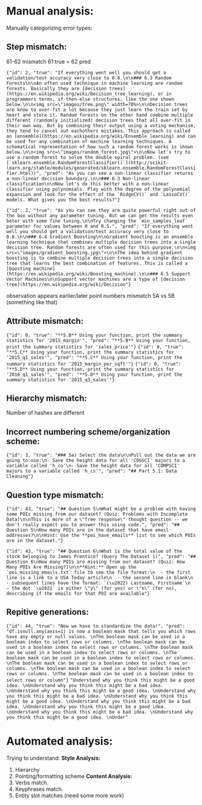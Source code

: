 # Manual analysis:
Manually categorizing error types:

## Step mismatch:
61-62 mismatch
61 true = 62 pred

```{"id": 2, "true": "If everything went well you should get a validation/test accuracy very close to 0.8.\n\n### 6.3 Random Forests\n\nAn often used technique in machine learning are random forests. Basically they are [decision trees](https://en.wikipedia.org/wiki/Decision_tree_learning), or in programmers terms, if-then-else structures, like the one shown below.\n\n<img src=\"images/tree.png\" width=70%>\n\nDecision trees are know to over-fit a lot because they just learn the train set by heart and store it. Random forests on the other hand combine multiple different (randomly initialized) decision trees that all over-fit in their own way. But by combining their output using a voting mechanism, they tend to cancel out eachothers mistakes. This approach is called an [ensemble](https://en.wikipedia.org/wiki/Ensemble_learning) and can be used for any combination of machine learning techniques. A schematical representation of how such a random forest works is shown below.\n\n<img src=\"images/random_forest.jpg\">\n\nNow let's try to use a random forest to solve the double spiral problem. (see [`sklearn.ensemble.RandomForestClassifier()`](http://scikit-learn.org/stable/modules/generated/sklearn.ensemble.RandomForestClassifier.html))", "pred": "As you can see a non-linear classifier returns a non-linear decision boundary.\n\n### 6.3 Non-linear classification\n\nNow let's do this better with a non-linear classifier using polynomials. Play with the degree of the polynomial expansion and look for the effect of the `RidgeCV()` and `LassoCV()` models. What gives you the best results?"}```

```{"id": 2, "true": "As you can see they are quite powerful right out of the box without any parameter tuning. But we can get the results even beter with some fine tuning.\n\nTry changing the `min_samples_leaf` parameter for values between 0 and 0.5.", "pred": "If everything went well you should get a validation/test accuracy very close to 0.8.\n\n### 6.4 Gradient Boosting\n\nGradient boosting is an ensemble learning technique that combines multiple decision trees into a single decision tree. Random forests are often used for this purpose.\n\n<img src=\"images/gradient_boosting.jpg\">\n\nThe idea behind gradient boosting is to combine multiple decision trees into a single decision tree that learns the best combination of features. This is called a [boosting machine](https://en.wikipedia.org/wiki/Boosting_machine).\n\n### 6.5 Support Vector Machines\n\nSupport vector machines are a type of [decision tree](https://en.wikipedia.org/wiki/Decision"}```

observation appears earlier/later
point numbers mismatch 5A vs 5B (something like that)
 
## Attribute mismatch:
```{"id": 0, "true": "**5.B** Using your function, print the summary statistics for '2015_margin'", "pred": "**5.B** Using your function, print the summary statistics for 'sales_price'"}```
```{"id": 0, "true": "**5.C** Using your function, print the summary statistics for '2015_q1_sales'", "pred": "**5.C** Using your function, print the summary statistics for '2015_margin_per_sqft'"}```
```{"id": 0, "true": "**5.D** Using your function, print the summary statistics for '2016_q1_sales'", "pred": "**5.D** Using your function, print the summary statistics for '2015_q3_sales'"}```

## Hierarchy mismatch:
Number of hashes are different

## Incorrect numbering scheme/organization scheme:
```{"id": 3, "true": "### 5a) Select the data\n\nPull out the data we are going to use:\n- Save the height data for all 'COGSCI' majors to a variable called 'h_co'\n- Save the height data for all 'COMPSCI' majors to a variable called 'h_cs'", "pred": "## Part 5.1: Data Cleaning"}```

## Question type mismatch:

```{"id": 43, "true": "## Question 5\nWhat might be a problem with having some POIs missing from our dataset? (Quiz: Problems with Incomplete Data)\n\nThis is more of a \"free response\" thought question -- we don't really expect you to answer this using code.", "pred": "## Question 5\nHow many POIs are in the dataset that have email addresses?\n\nHint: Use the **poi_have_emails** list to see which POIs are in the dataset."}```

```{"id": 43, "true": "## Question 6\nWhat is the total value of the stock belonging to James Prentice? (Query The Dataset 1)", "pred": "## Question 6\nHow many POIs are missing from our dataset? (Quiz: How Many POIs Are Missing?)\n\n**Hint:** Open up the `poi_missing_emails.txt` file to see the file format:\n  - the first line is a link to a USA Today article\n  - the second line is blank\n  - subsequent lines have the format: `(\u2022) Lastname, Firstname`\n      - the dot `\u2022` is either \"y\" (for yes) or \"n\" (for no), describing if the emails for that POI are available"}```

## Repitive generations:

```{"id": 44, "true": "Now we have to standardize the data!", "pred": "df.isnull.any(axis=1) is now a boolean mask that tells you which rows have any empty or null values. \nThe boolean mask can be used in a boolean index to select rows or columns. \nThe boolean mask can be used in a boolean index to select rows or columns. \nThe boolean mask can be used in a boolean index to select rows or columns. \nThe boolean mask can be used in a boolean index to select rows or columns. \nThe boolean mask can be used in a boolean index to select rows or columns. \nThe boolean mask can be used in a boolean index to select rows or columns. \nThe boolean mask can be used in a boolean index to select rows or column"}```
```"Understand why you think this might be a good idea. \nUnderstand why you think this might be a bad idea. \nUnderstand why you think this might be a good idea. \nUnderstand why you think this might be a bad idea. \nUnderstand why you think this might be a good idea. \nUnderstand why you think this might be a bad idea. \nUnderstand why you think this might be a good idea. \nUnderstand why you think this might be a bad idea. \nUnderstand why you think this might be a good idea. \nUnder"```

# Automated analysis:
Trying to understand:
**Style Analysis:**
1. Hierarchy
2. Pointing/formatting scheme
**Content Analysis:**
1. Verbs match.
2. Keyphrases match.
3. Entity slot matches (need some more work)